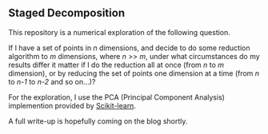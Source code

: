 ## Staged Decomposition

This repository is a numerical exploration of the following question.

If I have a set of points in _n_ dimensions, and decide to do some reduction algorithm to _m_ dimensions, where _n_ >> _m_, under what circumstances do my results differ it matter if I do the reduction all at once (from _n_ to _m_ dimension), or by reducing the set of points one dimension at a time (from _n_ to _n-1_ to _n-2_ and so on...)?

For the exploration, I use the PCA (Principal Component Analysis) implemention provided by [Scikit-learn](http://scikit-learn.org/stable/modules/generated/sklearn.decomposition.PCA.html).

A full write-up is hopefully coming on the blog shortly.

